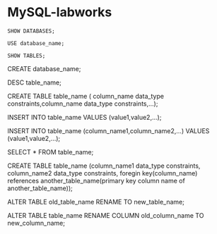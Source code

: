 # MySQL-labworks

```syntax
SHOW DATABASES;
```

```syntax
USE database_name;
```

```syntax
SHOW TABLES;
```

CREATE database_name;

DESC table_name;

CREATE TABLE table_name ( column_name data_type constraints,column_name data_type constraints,...);

INSERT INTO table_name VALUES (value1,value2,...);

INSERT INTO table_name (column_name1,column_name2,...) VALUES (value1,value2,...);

SELECT \* FROM table_name;

CREATE TABLE table_name (column_name1 data_type constraints, column_name2 data_type constraints, foregin key(column_name) references another_table_name(primary key column name of another_table_name));

ALTER TABLE old_table_name RENAME TO new_table_name;

ALTER TABLE table_name RENAME COLUMN old_column_name TO new_column_name;
